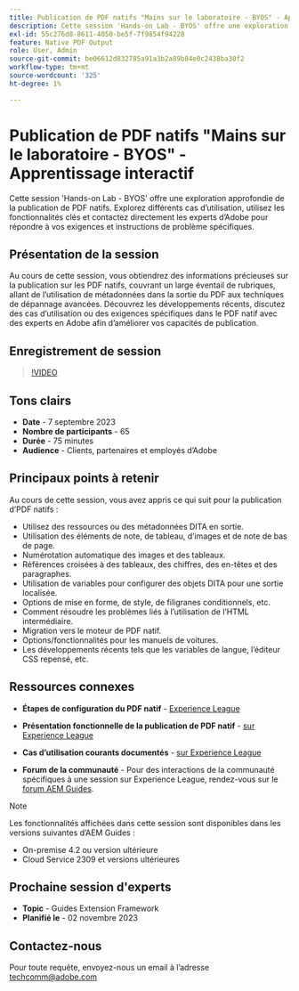 ```yaml
---
title: Publication de PDF natifs "Mains sur le laboratoire - BYOS" - Apprentissage interactif
description: Cette session 'Hands-on Lab - BYOS' offre une exploration approfondie de la publication de PDF natifs. Explorez différents cas d’utilisation, utilisez les fonctionnalités clés et contactez directement les experts d’Adobe pour répondre à vos exigences et instructions de problème spécifiques.
exl-id: 55c276d8-8611-4050-be5f-7f9854f94228
feature: Native PDF Output
role: User, Admin
source-git-commit: be06612d832785a91a3b2a89b84e0c2438ba30f2
workflow-type: tm+mt
source-wordcount: '325'
ht-degree: 1%

---
```


# Publication de PDF natifs &quot;Mains sur le laboratoire - BYOS&quot; - Apprentissage interactif

Cette session &#39;Hands-on Lab - BYOS&#39; offre une exploration approfondie de la publication de PDF natifs. Explorez différents cas d’utilisation, utilisez les fonctionnalités clés et contactez directement les experts d’Adobe pour répondre à vos exigences et instructions de problème spécifiques.

## Présentation de la session

Au cours de cette session, vous obtiendrez des informations précieuses sur la publication sur les PDF natifs, couvrant un large éventail de rubriques, allant de l’utilisation de métadonnées dans la sortie du PDF aux techniques de dépannage avancées. Découvrez les développements récents, discutez des cas d’utilisation ou des exigences spécifiques dans le PDF natif avec des experts en Adobe afin d’améliorer vos capacités de publication.

## Enregistrement de session

>[!VIDEO](https://video.tv.adobe.com/v/3424375/native-pdf-aem-guides?quality=12&learn=on)

## Tons clairs

- **Date** - 7 septembre 2023
- **Nombre de participants** - 65
- **Durée** - 75 minutes
- **Audience** - Clients, partenaires et employés d’Adobe

## Principaux points à retenir

Au cours de cette session, vous avez appris ce qui suit pour la publication d’PDF natifs :

- Utilisez des ressources ou des métadonnées DITA en sortie.
- Utilisation des éléments de note, de tableau, d’images et de note de bas de page.
- Numérotation automatique des images et des tableaux.
- Références croisées à des tableaux, des chiffres, des en-têtes et des paragraphes.
- Utilisation de variables pour configurer des objets DITA pour une sortie localisée.
- Options de mise en forme, de style, de filigranes conditionnels, etc.
- Comment résoudre les problèmes liés à l’utilisation de l’HTML intermédiaire.
- Migration vers le moteur de PDF natif.
- Options/fonctionnalités pour les manuels de voitures.
- Les développements récents tels que les variables de langue, l’éditeur CSS repensé, etc.


## Ressources connexes

- **Étapes de configuration du PDF natif** - [Experience League](https://experienceleague.adobe.com/docs/experience-manager-guides-learn/tutorials/knowledge-base/kb-articles/publishing/configuring-aem-environment-for-native-pdf-publishing.html?lang=en)

- **Présentation fonctionnelle de la publication de PDF natif** - [sur Experience League](https://experienceleague.adobe.com/docs/experience-manager-guides-learn/tutorials/knowledge-base/expert-session/native-pdf-publishing-essentials-feb23.html?lang=fr)

- **Cas d’utilisation courants documentés** - [ sur Experience League](https://experienceleague.adobe.com/docs/experience-manager-guides-learn/tutorials/install-guide/on-prem-ig/output-gen-config/config-native-pdf-publish/content-styles/stylesheet.html?lang=fr)

- **Forum de la communauté** - Pour des interactions de la communauté spécifiques à une session sur Experience League, rendez-vous sur le [forum AEM Guides](https://experienceleaguecommunities.adobe.com/t5/experience-manager-guides/bd-p/xml-documentation-discussions?profile.language=fr).

>[!NOTE]
>
> Les fonctionnalités affichées dans cette session sont disponibles dans les versions suivantes d’AEM Guides :
> - On-premise 4.2 ou version ultérieure
> - Cloud Service 2309 et versions ultérieures

## Prochaine session d&#39;experts

- **Topic** - Guides Extension Framework
- **Planifié le** - 02 novembre 2023

## Contactez-nous

Pour toute requête, envoyez-nous un email à l’adresse <techcomm@adobe.com>
